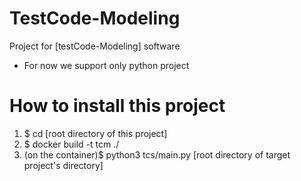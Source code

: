 # TestCode-Modeling
Project for [testCode-Modeling] software

* For now we support only python project

# How to install this project
1. $ cd [root directory of this project]
2. $ docker build -t tcm ./
3. (on the container)$ python3 tcs/main.py [root directory of target project's directory] 

<!--
# How to Use it
1. Move your APK that want you to analyze to [./data] directory
   (in this case, your APK name should not have whitespace (' ') !!)
2. $ docker run -it --rm -v [host APK directory path]:/root/workDir/data android-analyzer
3. Open another terminal to extract log file from docker container
   $ docker cp [CONTAINER_ID]:/root/results/methodLists/ [host_dir_path_to_save_extracted_data]
-->
